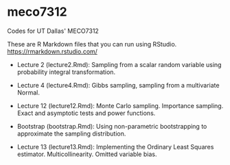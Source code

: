# meco7312
Codes for UT Dallas' MECO7312

These are R Markdown files that you can run using RStudio. https://rmarkdown.rstudio.com/

* Lecture 2 (lecture2.Rmd): Sampling from a scalar random variable using probability integral transformation.

* Lecture 4 (lecture4.Rmd): Gibbs sampling, sampling from a multivariate Normal.

* Lecture 12 (lecture12.Rmd): Monte Carlo sampling. Importance sampling. Exact and asymptotic tests and power functions.

* Bootstrap (bootstrap.Rmd): Using non-parametric bootstrapping to approximate the sampling distribution.

* Lecture 13 (lecture13.Rmd): Implementing the Ordinary Least Squares estimator. Multicollinearity. Omitted variable bias.
